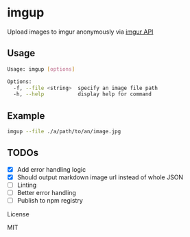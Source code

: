 # imgup

Upload images to imgur anonymously via [imgur API](https://apidocs.imgur.com/)

## Usage

```sh
Usage: imgup [options]

Options:
  -f, --file <string>  specify an image file path
  -h, --help           display help for command
```

## Example

```sh
imgup --file ./a/path/to/an/image.jpg
```

## TODOs

- [x] Add error handling logic
- [x] Should output markdown image url instead of whole JSON
- [ ] Linting
- [ ] Better error handling
- [ ] Publish to npm registry

License

MIT
